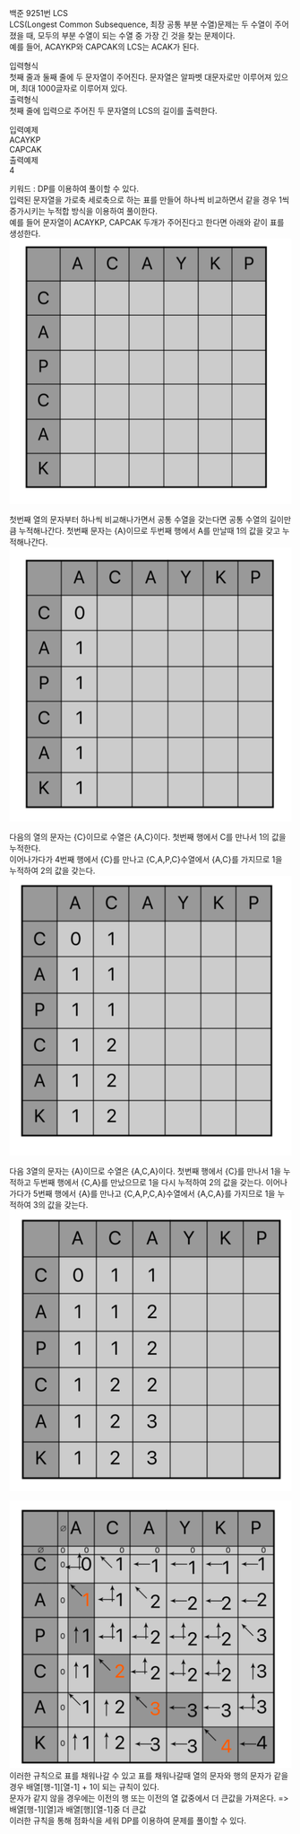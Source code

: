 백준 9251번 LCS  
LCS(Longest Common Subsequence, 최장 공통 부분 수열)문제는 두 수열이 주어졌을 때, 모두의 부분 수열이 되는 수열 중 가장 긴 것을 찾는 문제이다.  
예를 들어, ACAYKP와 CAPCAK의 LCS는 ACAK가 된다.  

입력형식  
첫째 줄과 둘째 줄에 두 문자열이 주어진다. 문자열은 알파벳 대문자로만 이루어져 있으며, 최대 1000글자로 이루어져 있다.  
출력형식  
첫째 줄에 입력으로 주어진 두 문자열의 LCS의 길이를 출력한다.  

입력예제  
ACAYKP  
CAPCAK  
출력예제  
4  

키워드 : DP를 이용하여 풀이할 수 있다.  
입력된 문자열을 가로축 세로축으로 하는 표를 만들어 하나씩 비교하면서 같을 경우 1씩 증가시키는 누적합 방식을 이용하여 풀이한다.  
예를 들어 문자열이 ACAYKP, CAPCAK 두개가 주어진다고 한다면 아래와 같이 표를 생성한다.  
![img.png](img.png)  

첫번째 열의 문자부터 하나씩 비교해나가면서 공통 수열을 갖는다면 공통 수열의 길이만큼 누적해나간다.
첫번째 문자는 {A}이므로 두번째 행에서 A를 만날때 1의 값을 갖고 누적해나간다.  
![img_1.png](img_1.png)  

다음의 열의 문자는 {C}이므로 수열은 {A,C}이다. 첫번째 행에서 C를 만나서 1의 값을 누적한다.  
이어나가다가 4번째 행에서 {C}를 만나고 {C,A,P,C}수열에서 {A,C}를 가지므로 1을 누적하여 2의 값을 갖는다.  
![img_2.png](img_2.png)  

다음 3열의 문자는 {A}이므로 수열은 {A,C,A}이다. 첫번째 행에서 {C}를 만나서 1을 누적하고 두번째 행에서 {C,A}를 만났으므로 1을 다시 누적하여 2의 값을 갖는다. 
이어나가다가 5번째 행에서 {A}를 만나고 {C,A,P,C,A}수열에서 {A,C,A}를 가지므로 1을 누적하여 3의 값을 갖는다.  
![img_3.png](img_3.png)  

![img_4.png](img_4.png)  
이러한 규칙으로 표를 채워나갈 수 있고 표를 채워나갈때 열의 문자와 행의 문자가 같을 경우 배열[행-1][열-1] + 1이 되는 규칙이 있다.  
문자가 같지 않을 경우에는 이전의 행 또는 이전의 열 값중에서 더 큰값을 가져온다. => 배열[행-1][열]과 배열[행][열-1]중 더 큰값  
이러한 규칙을 통해 점화식을 세워 DP를 이용하여 문제를 풀이할 수 있다.